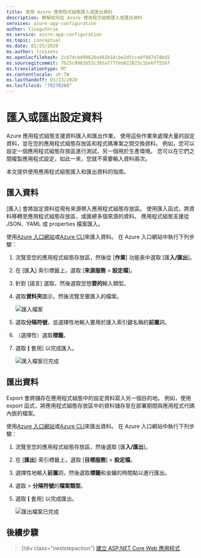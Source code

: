 ```yaml
---
title: 使用 Azure 應用程式組態匯入或匯出資料
description: 瞭解如何在 Azure 應用程式組態匯入或匯出資料
services: azure-app-configuration
author: lisaguthrie
ms.service: azure-app-configuration
ms.topic: conceptual
ms.date: 02/25/2020
ms.author: lcozzens
ms.openlocfilehash: 2c074cbd99620a482b18cbe2dfcce8f987d78bd5
ms.sourcegitcommit: 7b25c9981b52c385af77feb022825c1be6ff55bf
ms.translationtype: MT
ms.contentlocale: zh-TW
ms.lasthandoff: 03/13/2020
ms.locfileid: "79278268"
---
```

# <a name="import-or-export-configuration-data"></a>匯入或匯出設定資料

Azure 應用程式組態支援資料匯入和匯出作業。 使用這些作業來處理大量的設定資料，並在您的應用程式組態存放區和程式碼專案之間交換資料。 例如，您可以設定一個應用程式組態存放區進行測試，另一個用於生產環境。 您可以在它們之間複製應用程式設定，如此一來，您就不需要輸入資料兩次。

本文提供使用應用程式組態匯入和匯出資料的指南。

## <a name="import-data"></a>匯入資料

[匯入] 會將設定資料從現有來源帶入應用程式組態存放區。 使用匯入函式，將資料移轉至應用程式組態存放區，或匯總多個來源的資料。 應用程式組態支援從 JSON、YAML 或 properties 檔案匯入。

使用[Azure 入口網站](https://portal.azure.com)或[Azure CLI](./scripts/cli-import.md)來匯入資料。 在 Azure 入口網站中執行下列步驟：

1. 流覽至您的應用程式組態存放區，然後從 [**作業**] 功能表中選取 [匯**入/匯出**]。

1. 在 [匯**入**] 索引標籤上，選取 [**來源服務** > **設定檔**]。

1. 針對 [語言] 選取，然後選取您想**要的**輸入類型。

1. 選取**資料夾**圖示，然後流覽至要匯入的檔案。

    ![匯入檔案](./media/import-file.png)

1. 選取**分隔符號**，並選擇性地輸入要用於匯入索引鍵名稱的**前置**詞。

1. （選擇性）選取**標籤**。

1. 選取 **[** 套用] 以完成匯入。

    ![匯入檔案已完成](./media/import-file-complete.png)

## <a name="export-data"></a>匯出資料

Export 會將儲存在應用程式組態中的設定資料寫入另一個目的地。 例如，使用 export 函式，將應用程式組態存放區中的資料儲存至在部署期間與應用程式代碼內嵌的檔案。

使用[Azure 入口網站](https://portal.azure.com)或[Azure CLI](./scripts/cli-export.md)來匯出資料。 在 Azure 入口網站中執行下列步驟：

1. 流覽至您的應用程式組態存放區，然後選取 [匯**入/匯出**]。

1. 在 [**匯出**] 索引標籤上，選取 [**目標服務**] > **設定檔**。

1. 選擇性地輸入**前置**詞，然後選取**標籤**和金鑰的時間點以進行匯出。

1. 選取 > **分隔符號**的**檔案類型**。

1. 選取 **[** 套用] 以完成匯出。

    ![匯出檔案已完成](./media/export-file-complete.png)

## <a name="next-steps"></a>後續步驟

> [!div class="nextstepaction"]
> [建立 ASP.NET Core Web 應用程式](./quickstart-aspnet-core-app.md)  
